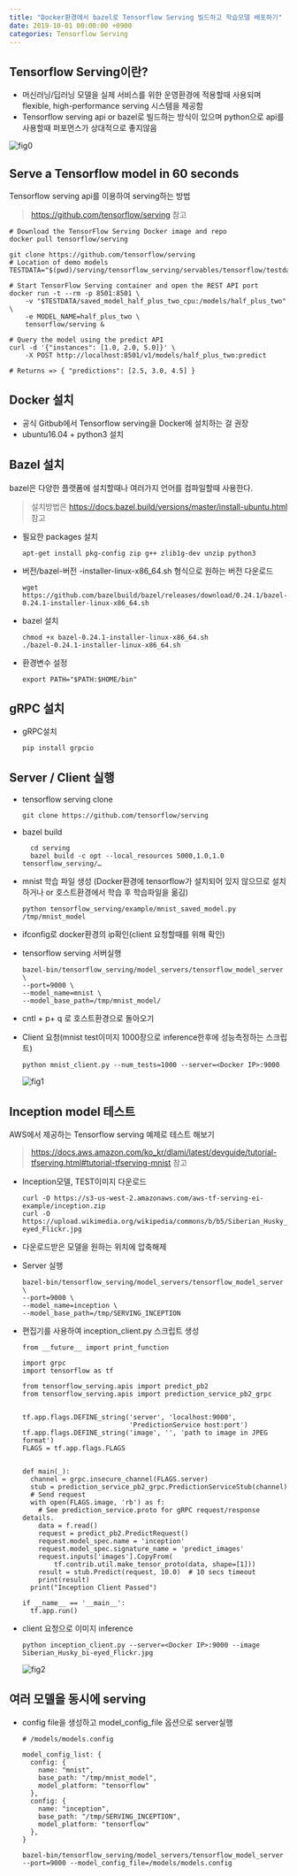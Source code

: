 ```yaml
---
title: "Docker환경에서 bazel로 Tensorflow Serving 빌드하고 학습모델 배포하기"
date: 2019-10-01 00:00:00 +0900
categories: Tensorflow Serving
---
```


## Tensorflow Serving이란?

* 머신러닝/딥러닝 모델을 실제 서비스를 위한 운영환경에 적용할때 사용되며 flexible, high-performance serving 시스템을 제공함
* Tensorflow serving api or bazel로 빌드하는 방식이 있으며 python으로 api를 사용할때 퍼포먼스가 상대적으로 좋지않음

![fig0](https://bjo9280.github.io/assets/images/2019-10-01/fig0.png)

## Serve a Tensorflow model in 60 seconds

Tensorflow serving api를 이용하여 serving하는 방법

> <https://github.com/tensorflow/serving> 참고

```
# Download the TensorFlow Serving Docker image and repo
docker pull tensorflow/serving

git clone https://github.com/tensorflow/serving
# Location of demo models
TESTDATA="$(pwd)/serving/tensorflow_serving/servables/tensorflow/testdata"

# Start TensorFlow Serving container and open the REST API port
docker run -t --rm -p 8501:8501 \
    -v "$TESTDATA/saved_model_half_plus_two_cpu:/models/half_plus_two" \
    -e MODEL_NAME=half_plus_two \
    tensorflow/serving &

# Query the model using the predict API
curl -d '{"instances": [1.0, 2.0, 5.0]}' \
    -X POST http://localhost:8501/v1/models/half_plus_two:predict

# Returns => { "predictions": [2.5, 3.0, 4.5] }
```
## Docker 설치

* 공식 Gitbub에서 Tensorflow serving을 Docker에 설치하는 걸 권장
* ubuntu16.04 + python3 설치

## Bazel 설치

bazel은 다양한 플랫폼에 설치할때나 여러가지 언어를 컴파일할때 사용한다.

> 설치방법은 <https://docs.bazel.build/versions/master/install-ubuntu.html> 참고 
>

* 필요한 packages 설치

  ```
  apt-get install pkg-config zip g++ zlib1g-dev unzip python3
  ```

* 버전/bazel-버전 -installer-linux-x86_64.sh 형식으로 원하는 버전 다운로드

  ```
  wget https://github.com/bazelbuild/bazel/releases/download/0.24.1/bazel-0.24.1-installer-linux-x86_64.sh
  ```

* bazel 설치

  ```
  chmod +x bazel-0.24.1-installer-linux-x86_64.sh
  ./bazel-0.24.1-installer-linux-x86_64.sh
  ```

* 환경변수 설정

  ```
  export PATH="$PATH:$HOME/bin"
  ```

  

## gRPC 설치

* gRPC설치

  ```
  pip install grpcio
  ```

## Server / Client 실행

* tensorflow serving clone

  ```
  git clone https://github.com/tensorflow/serving
  ```

* bazel build

   ```
     cd serving
     bazel build -c opt --local_resources 5000,1.0,1.0 tensorflow_serving/…
   ```

* mnist 학습 파일 생성 (Docker환경에 tensorflow가 설치되어 있지 않으므로 설치하거나 or 호스트환경에서 학습 후 학습파일을 옮김)

  ```
  python tensorflow_serving/example/mnist_saved_model.py /tmp/mnist_model
  ```

* ifconfig로 docker환경의 ip확인(client 요청할때를 위해 확인)

* tensorflow serving 서버실행

  ```
  bazel-bin/tensorflow_serving/model_servers/tensorflow_model_server \
  --port=9000 \
  --model_name=mnist \ 
  --model_base_path=/tmp/mnist_model/
  ```

* cntl + p+ q 로 호스트환경으로 돌아오기

* Client 요청(mnist test이미지 1000장으로 inference한후에 성능측정하는 스크립트)

  ```
  python mnist_client.py --num_tests=1000 --server=<Docker IP>:9000
  ```
  ![fig1](https://bjo9280.github.io/assets/images/2019-10-01/fig1.png)

## Inception model 테스트

AWS에서 제공하는 Tensorflow serving 예제로 테스트 해보기 

> <https://docs.aws.amazon.com/ko_kr/dlami/latest/devguide/tutorial-tfserving.html#tutorial-tfserving-mnist> 참고

* Inception모델, TEST이미지 다운로드

  ```
  curl -O https://s3-us-west-2.amazonaws.com/aws-tf-serving-ei-example/inception.zip
  curl -O https://upload.wikimedia.org/wikipedia/commons/b/b5/Siberian_Husky_bi-eyed_Flickr.jpg
  ```

* 다운로드받은 모델을 원하는 위치에 압축해제

* Server 실행

  ```
  bazel-bin/tensorflow_serving/model_servers/tensorflow_model_server \
  --port=9000 \
  --model_name=inception \
  --model_base_path=/tmp/SERVING_INCEPTION
  ```

* 편집기를 사용하여 inception_client.py 스크립트 생성

  ```
  from __future__ import print_function
  
  import grpc
  import tensorflow as tf
  
  from tensorflow_serving.apis import predict_pb2
  from tensorflow_serving.apis import prediction_service_pb2_grpc
  
  
  tf.app.flags.DEFINE_string('server', 'localhost:9000',
                             'PredictionService host:port')
  tf.app.flags.DEFINE_string('image', '', 'path to image in JPEG format')
  FLAGS = tf.app.flags.FLAGS
  
  
  def main(_):
    channel = grpc.insecure_channel(FLAGS.server)
    stub = prediction_service_pb2_grpc.PredictionServiceStub(channel)
    # Send request
    with open(FLAGS.image, 'rb') as f:
      # See prediction_service.proto for gRPC request/response details.
      data = f.read()
      request = predict_pb2.PredictRequest()
      request.model_spec.name = 'inception'
      request.model_spec.signature_name = 'predict_images'
      request.inputs['images'].CopyFrom(
          tf.contrib.util.make_tensor_proto(data, shape=[1]))
      result = stub.Predict(request, 10.0)  # 10 secs timeout
      print(result)
    print("Inception Client Passed")
  
  if __name__ == '__main__':
    tf.app.run()
  ```

  

* client 요청으로 이미지 inference

  ```
  python inception_client.py --server=<Docker IP>:9000 --image Siberian_Husky_bi-eyed_Flickr.jpg
  ```

  ![fig2](https://bjo9280.github.io/assets/images/2019-10-01/fig2.png)

  

## 여러 모델을 동시에 serving

* config file을 생성하고 model_config_file 옵션으로 server실행

  ```
  # /models/models.config
  
  model_config_list: {
    config: {
      name: "mnist",
      base_path: "/tmp/mnist_model",
      model_platform: "tensorflow"
    },
    config: {
      name: "inception",
      base_path: "/tmp/SERVING_INCEPTION",
      model_platform: "tensorflow"
    },
  }
  ```

  ```
  bazel-bin/tensorflow_serving/model_servers/tensorflow_model_server --port=9000 --model_config_file=/models/models.config
  ```

  

  